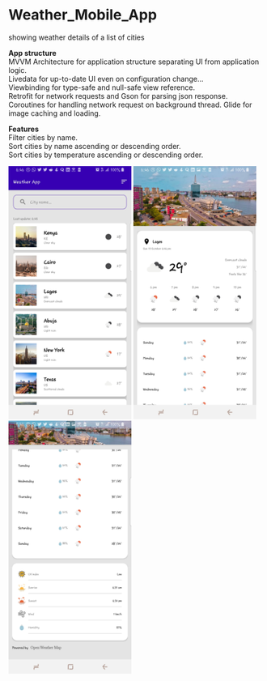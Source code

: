 # Weather_Mobile_App
showing weather details of a list of cities

**App structure**  
MVVM Architecture for application structure separating UI from application logic.  
Livedata for up-to-date UI even on configuration change...  
Viewbinding for type-safe and null-safe view reference.  
Retrofit for network requests and Gson for parsing json response.
Coroutines for handling network request on background thread.
Glide for image caching and loading.

**Features**  
Filter cities by name.  
Sort cities by name ascending or descending order.  
Sort cities by temperature ascending or descending order.  


<img src="Screenshot_20211010-184623_Weather App.jpg" height=500/>

<img src="Screenshot_20211010-184653_Weather App.jpg" height=500/>

<img src="Screenshot_20211010-184659_Weather App.jpg" height=500/>
